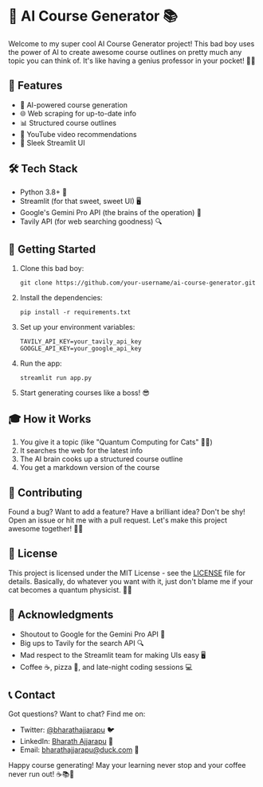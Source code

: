 # 🚀 AI Course Generator 📚

Welcome to my super cool AI Course Generator project! This bad boy uses the power of AI to create awesome course outlines on pretty much any topic you can think of. It's like having a genius professor in your pocket! 🧠💼

## 🌟 Features

- 🤖 AI-powered course generation
- 🌐 Web scraping for up-to-date info
- 📊 Structured course outlines
- 🎥 YouTube video recommendations
- 📱 Sleek Streamlit UI

## 🛠️ Tech Stack

- Python 3.8+ 🐍
- Streamlit (for that sweet, sweet UI) 🖥️
- Google's Gemini Pro API (the brains of the operation) 🧠
- Tavily API (for web searching goodness) 🔍

## 🚀 Getting Started

1. Clone this bad boy:
   ```
   git clone https://github.com/your-username/ai-course-generator.git
   ```

2. Install the dependencies:
   ```
   pip install -r requirements.txt
   ```

4. Set up your environment variables:
   ```
   TAVILY_API_KEY=your_tavily_api_key
   GOOGLE_API_KEY=your_google_api_key
   ```

5. Run the app:
   ```
   streamlit run app.py
   ```

6. Start generating courses like a boss! 😎

## 🎓 How it Works

1. You give it a topic (like "Quantum Computing for Cats" 🐱‍💻)
2. It searches the web for the latest info
3. The AI brain cooks up a structured course outline
4. You get a markdown version of the course

## 🤝 Contributing

Found a bug? Want to add a feature? Have a brilliant idea? Don't be shy! Open an issue or hit me with a pull request. Let's make this project awesome together! 🤜🤛

## 📜 License

This project is licensed under the MIT License - see the [LICENSE](LICENSE) file for details. Basically, do whatever you want with it, just don't blame me if your cat becomes a quantum physicist. 🐱‍👤

## 🙌 Acknowledgments

- Shoutout to Google for the Gemini Pro API 🙏
- Big ups to Tavily for the search API 🔍
- Mad respect to the Streamlit team for making UIs easy 🖥️
- Coffee ☕, pizza 🍕, and late-night coding sessions 💻

## 📞 Contact

Got questions? Want to chat? Find me on:
- Twitter: [@bharathajjarapu](https://twitter.com/bharathajjarapu) 🐦
- LinkedIn: [Bharath Ajjarapu](https://www.linkedin.com/in/bharathajjarapu/) 💼
- Email: bharathajjarapu@duck.com 📧

Happy course generating! May your learning never stop and your coffee never run out! ☕️📚🚀
